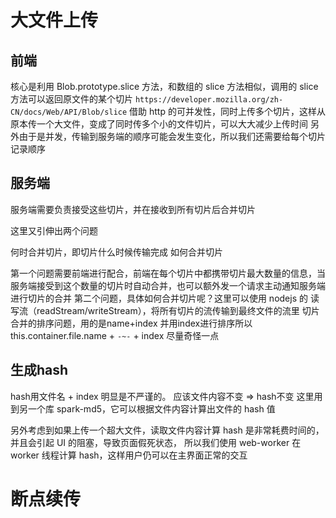 # 大文件上传
## 前端

核心是利用 Blob.prototype.slice 方法，和数组的 slice 方法相似，调用的 slice 方法可以返回原文件的某个切片
`https://developer.mozilla.org/zh-CN/docs/Web/API/Blob/slice`
借助 http 的可并发性，同时上传多个切片，这样从原本传一个大文件，变成了同时传多个小的文件切片，可以大大减少上传时间
另外由于是并发，传输到服务端的顺序可能会发生变化，所以我们还需要给每个切片记录顺序

## 服务端

服务端需要负责接受这些切片，并在接收到所有切片后合并切片

这里又引伸出两个问题

何时合并切片，即切片什么时候传输完成
如何合并切片

第一个问题需要前端进行配合，前端在每个切片中都携带切片最大数量的信息，当服务端接受到这个数量的切片时自动合并，也可以额外发一个请求主动通知服务端进行切片的合并
第二个问题，具体如何合并切片呢？这里可以使用 nodejs 的 读写流（readStream/writeStream），将所有切片的流传输到最终文件的流里
切片合并的排序问题，用的是name+index 并用index进行排序所以 this.container.file.name + `-~-` + index 尽量奇怪一点

## 生成hash

hash用文件名 + index 明显是不严谨的。  应该文件内容不变 => hash不变
这里用到另一个库 spark-md5，它可以根据文件内容计算出文件的 hash 值  

另外考虑到如果上传一个超大文件，读取文件内容计算 hash 是非常耗费时间的，并且会引起 UI 的阻塞，导致页面假死状态，
所以我们使用 web-worker 在 worker 线程计算 hash，这样用户仍可以在主界面正常的交互

# 断点续传